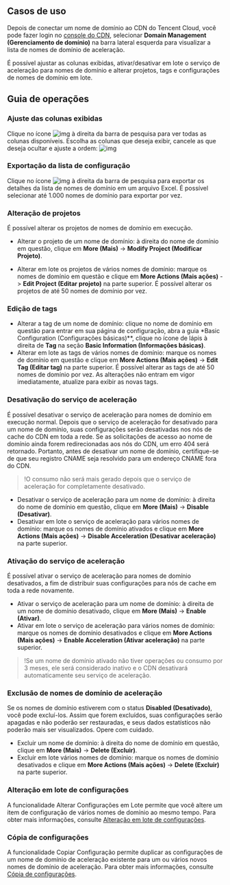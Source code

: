 ## Casos de uso

Depois de conectar um nome de domínio ao CDN do Tencent Cloud, você pode fazer login no [console do CDN](https://console.cloud.tencent.com/cdn), selecionar **Domain Management (Gerenciamento de domínio)** na barra lateral esquerda para visualizar a lista de nomes de domínio de aceleração.

É possível ajustar as colunas exibidas, ativar/desativar em lote o serviço de aceleração para nomes de domínio e alterar projetos, tags e configurações de nomes de domínio em lote.

## Guia de operações

### Ajuste das colunas exibidas

Clique no ícone ![img](https://main.qcloudimg.com/raw/c8528c5a51cbea35ecb7e0414b51267e.png) à direita da barra de pesquisa para ver todas as colunas disponíveis. Escolha as colunas que deseja exibir, cancele as que deseja ocultar e ajuste a ordem:
![img](https://main.qcloudimg.com/raw/790ae4b6c47b8b5ccd72e517701d34db.png)



### Exportação da lista de configuração

Clique no ícone ![img](https://main.qcloudimg.com/raw/16b5654ecd298d7cadc63b243413a31d.png) à direita da barra de pesquisa para exportar os detalhes da lista de nomes de domínio em um arquivo Excel. É possível selecionar até 1.000 nomes de domínio para exportar por vez.



### Alteração de projetos

É possível alterar os projetos de nomes de domínio em execução.

- Alterar o projeto de um nome de domínio: à direita do nome de domínio em questão, clique em **More (Mais)** -> **Modify Project (Modificar Projeto)**.

- Alterar em lote os projetos de vários nomes de domínio: marque os nomes de domínio em questão e clique em **More Actions (Mais ações)** -> **Edit Project (Editar projeto)** na parte superior. É possível alterar os projetos de até 50 nomes de domínio por vez.




### Edição de tags

- Alterar a tag de um nome de domínio: clique no nome de domínio em questão para entrar em sua página de configuração, abra a guia *Basic Configuration (Configurações básicas)**, clique no ícone de lápis à direita de **Tag** na seção **Basic Information (Informações básicas)**.
- Alterar em lote as tags de vários nomes de domínio: marque os nomes de domínio em questão e clique em **More Actions (Mais ações)** -> **Edit Tag (Editar tag)** na parte superior. É possível alterar as tags de até 50 nomes de domínio por vez. As alterações não entram em vigor imediatamente, atualize para exibir as novas tags.	



### Desativação do serviço de aceleração

É possível desativar o serviço de aceleração para nomes de domínio em execução normal. Depois que o serviço de aceleração for desativado para um nome de domínio, suas configurações serão desativadas nos nós de cache do CDN em toda a rede. Se as solicitações de acesso ao nome de domínio ainda forem redirecionadas aos nós do CDN, um erro 404 será retornado. Portanto, antes de desativar um nome de domínio, certifique-se de que seu registro CNAME seja resolvido para um endereço CNAME fora do CDN.

> !O consumo não será mais gerado depois que o serviço de aceleração for completamente desativado.

- Desativar o serviço de aceleração para um nome de domínio: à direita do nome de domínio em questão, clique em **More (Mais)** -> **Disable (Desativar)**.
- Desativar em lote o serviço de aceleração para vários nomes de domínio: marque os nomes de domínio ativados e clique em **More Actions (Mais ações)** -> **Disable Acceleration (Desativar aceleração)** na parte superior.



### Ativação do serviço de aceleração

É possível ativar o serviço de aceleração para nomes de domínio desativados, a fim de distribuir suas configurações para nós de cache em toda a rede novamente.

- Ativar o serviço de aceleração para um nome de domínio: à direita de um nome de domínio desativado, clique em **More (Mais)** -> **Enable (Ativar)**.
- Ativar em lote o serviço de aceleração para vários nomes de domínio: marque os nomes de domínio desativados e clique em **More Actions (Mais ações)** -> **Enable Acceleration (Ativar aceleração)** na parte superior.

> !Se um nome de domínio ativado não tiver operações ou consumo por 3 meses, ele será considerado inativo e o CDN desativará automaticamente seu serviço de aceleração.



### Exclusão de nomes de domínio de aceleração

Se os nomes de domínio estiverem com o status **Disabled (Desativado)**, você pode excluí-los. Assim que forem excluídos, suas configurações serão apagadas e não poderão ser restauradas, e seus dados estatísticos não poderão mais ser visualizados. Opere com cuidado.

- Excluir um nome de domínio: à direita do nome de domínio em questão, clique em **More (Mais)** -> **Delete (Excluir)**.
- Excluir em lote vários nomes de domínio: marque os nomes de domínio desativados e clique em **More Actions (Mais ações)** -> **Delete (Excluir)** na parte superior.



### Alteração em lote de configurações	

A funcionalidade Alterar Configurações em Lote permite que você altere um item de configuração de vários nomes de domínio ao mesmo tempo. Para obter mais informações, consulte [Alteração em lote de configurações](https://intl.cloud.tencent.com/document/product/228/39911).	




### Cópia de configurações

A funcionalidade Copiar Configuração permite duplicar as configurações de um nome de domínio de aceleração existente para um ou vários novos nomes de domínio de aceleração. Para obter mais informações, consulte [Cópia de configurações](https://intl.cloud.tencent.com/document/product/228/38936).






